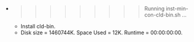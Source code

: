 * >>>>>>>>> Running inst-min-con-cld-bin.sh ...
  * Install cld-bin.
  * Disk size = 1460744K. Space Used = 12K. Runtime = 00:00:00:00.
